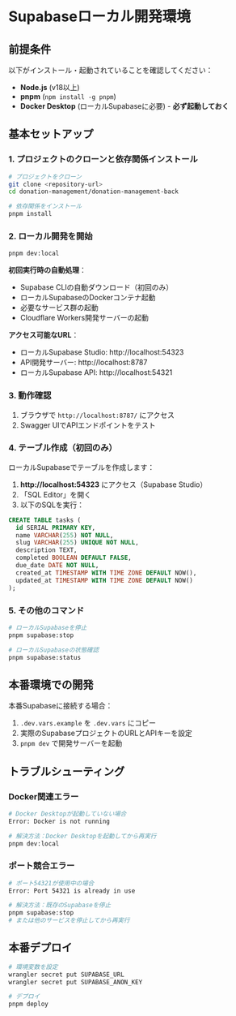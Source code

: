 # Supabaseローカル開発環境

## 前提条件

以下がインストール・起動されていることを確認してください：

- **Node.js** (v18以上)
- **pnpm** (`npm install -g pnpm`)
- **Docker Desktop** (ローカルSupabaseに必要) - **必ず起動しておく**

## 基本セットアップ

### 1. プロジェクトのクローンと依存関係インストール

```bash
# プロジェクトをクローン
git clone <repository-url>
cd donation-management/donation-management-back

# 依存関係をインストール
pnpm install
```

### 2. ローカル開発を開始

```bash
pnpm dev:local
```

**初回実行時の自動処理**：
- Supabase CLIの自動ダウンロード（初回のみ）
- ローカルSupabaseのDockerコンテナ起動
- 必要なサービス群の起動
- Cloudflare Workers開発サーバーの起動

**アクセス可能なURL**：
- ローカルSupabase Studio: http://localhost:54323
- API開発サーバー: http://localhost:8787
- ローカルSupabase API: http://localhost:54321

### 3. 動作確認

1. ブラウザで `http://localhost:8787/` にアクセス
2. Swagger UIでAPIエンドポイントをテスト

### 4. テーブル作成（初回のみ）

ローカルSupabaseでテーブルを作成します：

1. **http://localhost:54323** にアクセス（Supabase Studio）
2. 「SQL Editor」を開く
3. 以下のSQLを実行：

```sql
CREATE TABLE tasks (
  id SERIAL PRIMARY KEY,
  name VARCHAR(255) NOT NULL,
  slug VARCHAR(255) UNIQUE NOT NULL,
  description TEXT,
  completed BOOLEAN DEFAULT FALSE,
  due_date DATE NOT NULL,
  created_at TIMESTAMP WITH TIME ZONE DEFAULT NOW(),
  updated_at TIMESTAMP WITH TIME ZONE DEFAULT NOW()
);
```

### 5. その他のコマンド

```bash
# ローカルSupabaseを停止
pnpm supabase:stop

# ローカルSupabaseの状態確認
pnpm supabase:status
```

## 本番環境での開発

本番Supabaseに接続する場合：

1. `.dev.vars.example` を `.dev.vars` にコピー
2. 実際のSupabaseプロジェクトのURLとAPIキーを設定
3. `pnpm dev` で開発サーバーを起動

## トラブルシューティング

### Docker関連エラー

```bash
# Docker Desktopが起動していない場合
Error: Docker is not running

# 解決方法：Docker Desktopを起動してから再実行
pnpm dev:local
```

### ポート競合エラー

```bash
# ポート54321が使用中の場合
Error: Port 54321 is already in use

# 解決方法：既存のSupabaseを停止
pnpm supabase:stop
# または他のサービスを停止してから再実行
```

## 本番デプロイ

```bash
# 環境変数を設定
wrangler secret put SUPABASE_URL
wrangler secret put SUPABASE_ANON_KEY

# デプロイ
pnpm deploy
``` 